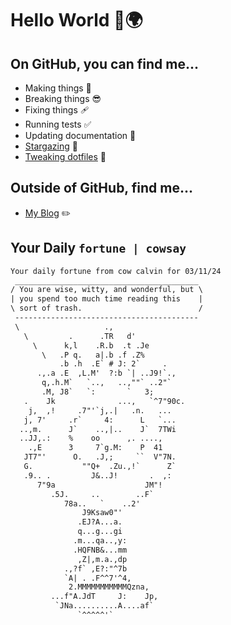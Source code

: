 # Hello World 👋🌍

## On GitHub, you can find me...

- Making things 🧰
- Breaking things 😎
- Fixing things 🩹
- Running tests ✅
- Updating documentation 📝
- [Stargazing](https://github.com/lemonase?tab=stars) 🌟
- [Tweaking dotfiles](https://github.com/lemonase/dotfiles) 📁


## Outside of GitHub, find me...

- [My Blog](https://madjam.dev/) ✏️

## Your Daily `fortune | cowsay`

```txt
Your daily fortune from cow calvin for 03/11/24
 _________________________________________
/ You are wise, witty, and wonderful, but \
| you spend too much time reading this    |
\ sort of trash.                          /
 -----------------------------------------
 \                   .,
   \         .      .TR   d'
     \      k,l    .R.b  .t .Je
       \   .P q.   a|.b .f .Z%
           .b .h  .E` # J: 2`     .
      .,.a .E  ,L.M'  ?:b `| ..J9!`.,
       q,.h.M`   `..,   ..,""` ..2"`
       .M, J8`   `:       `   3;
   .    Jk              ...,   `^7"90c.
    j,  ,!     .7"'`j,.|   .n.   ...
   j, 7'     .r`     4:      L   `...
  ..,m.      J`    ..,|..    J`  7TWi
  ..JJ,.:    %    oo      ,. ....,
    .,E      3     7`g.M:    P  41
   JT7"'      O.   .J,;     ``  V"7N.
   G.           ""Q+  .Zu.,!`      Z`
   .9.. .         J&..J!       .  ,:
      7"9a                    JM"!
         .5J.     ..        ..F`
            78a..   `    ..2'
                J9Ksaw0"'
               .EJ?A...a.
               q...g...gi
              .m...qa..,y:
              .HQFNB&...mm
               ,Z|,m.a.,dp
            .,?f` ,E?:"^7b
            `A| . .F^^7'^4,
             2.MMMMMMMMMMMQzna,
         ...f"A.JdT     J:    Jp,
          `JNa..........A....af`
               `^^^^^'`
```
